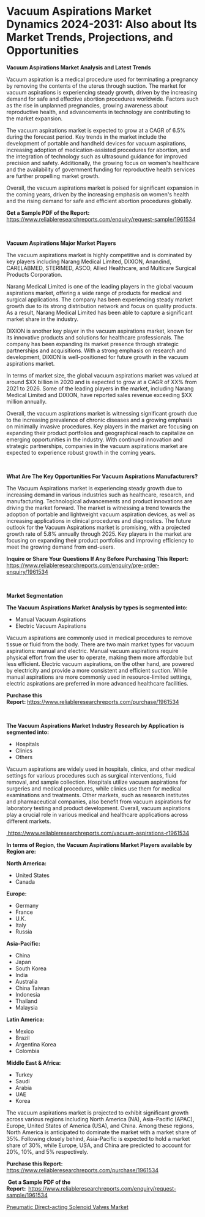 <p><h1>Vacuum Aspirations Market Dynamics 2024-2031: Also about Its Market Trends, Projections, and Opportunities</h1></p><p><strong>Vacuum Aspirations Market Analysis and Latest Trends</strong></p>
<p><p>Vacuum aspiration is a medical procedure used for terminating a pregnancy by removing the contents of the uterus through suction. The market for vacuum aspirations is experiencing steady growth, driven by the increasing demand for safe and effective abortion procedures worldwide. Factors such as the rise in unplanned pregnancies, growing awareness about reproductive health, and advancements in technology are contributing to the market expansion.</p><p>The vacuum aspirations market is expected to grow at a CAGR of 6.5% during the forecast period. Key trends in the market include the development of portable and handheld devices for vacuum aspirations, increasing adoption of medication-assisted procedures for abortion, and the integration of technology such as ultrasound guidance for improved precision and safety. Additionally, the growing focus on women's healthcare and the availability of government funding for reproductive health services are further propelling market growth.</p><p>Overall, the vacuum aspirations market is poised for significant expansion in the coming years, driven by the increasing emphasis on women's health and the rising demand for safe and efficient abortion procedures globally.</p></p>
<p><strong>Get a Sample PDF of the Report:&nbsp;</strong> <a href="https://www.reliableresearchreports.com/enquiry/request-sample/1961534">https://www.reliableresearchreports.com/enquiry/request-sample/1961534</a></p>
<p>&nbsp;</p>
<p><strong>Vacuum Aspirations Major Market Players</strong></p>
<p><p>The vacuum aspirations market is highly competitive and is dominated by key players including Narang Medical Limited, DIXION, Anandind, CARELABMED, STERIMED, ASCO, Allied Healthcare, and Multicare Surgical Products Corporation. </p><p>Narang Medical Limited is one of the leading players in the global vacuum aspirations market, offering a wide range of products for medical and surgical applications. The company has been experiencing steady market growth due to its strong distribution network and focus on quality products. As a result, Narang Medical Limited has been able to capture a significant market share in the industry.</p><p>DIXION is another key player in the vacuum aspirations market, known for its innovative products and solutions for healthcare professionals. The company has been expanding its market presence through strategic partnerships and acquisitions. With a strong emphasis on research and development, DIXION is well-positioned for future growth in the vacuum aspirations market.</p><p>In terms of market size, the global vacuum aspirations market was valued at around $XX billion in 2020 and is expected to grow at a CAGR of XX% from 2021 to 2026. Some of the leading players in the market, including Narang Medical Limited and DIXION, have reported sales revenue exceeding $XX million annually.</p><p>Overall, the vacuum aspirations market is witnessing significant growth due to the increasing prevalence of chronic diseases and a growing emphasis on minimally invasive procedures. Key players in the market are focusing on expanding their product portfolios and geographical reach to capitalize on emerging opportunities in the industry. With continued innovation and strategic partnerships, companies in the vacuum aspirations market are expected to experience robust growth in the coming years.</p></p>
<p>&nbsp;</p>
<p><strong>What Are The Key Opportunities For Vacuum Aspirations Manufacturers?</strong></p>
<p><p>The Vacuum Aspirations market is experiencing steady growth due to increasing demand in various industries such as healthcare, research, and manufacturing. Technological advancements and product innovations are driving the market forward. The market is witnessing a trend towards the adoption of portable and lightweight vacuum aspiration devices, as well as increasing applications in clinical procedures and diagnostics. The future outlook for the Vacuum Aspirations market is promising, with a projected growth rate of 5.8% annually through 2025. Key players in the market are focusing on expanding their product portfolios and improving efficiency to meet the growing demand from end-users.</p></p>
<p><strong>Inquire or Share Your Questions If Any Before Purchasing This Report:</strong> <a href="https://www.reliableresearchreports.com/enquiry/pre-order-enquiry/1961534">https://www.reliableresearchreports.com/enquiry/pre-order-enquiry/1961534</a></p>
<p>&nbsp;</p>
<p><strong>Market Segmentation</strong></p>
<p><strong>The Vacuum Aspirations Market Analysis by types is segmented into:</strong></p>
<p><ul><li>Manual Vacuum Aspirations</li><li>Electric Vacuum Aspirations</li></ul></p>
<p><p>Vacuum aspirations are commonly used in medical procedures to remove tissue or fluid from the body. There are two main market types for vacuum aspirations: manual and electric. Manual vacuum aspirations require physical effort from the user to operate, making them more affordable but less efficient. Electric vacuum aspirations, on the other hand, are powered by electricity and provide a more consistent and efficient suction. While manual aspirations are more commonly used in resource-limited settings, electric aspirations are preferred in more advanced healthcare facilities.</p></p>
<p><strong>Purchase this Report:&nbsp;</strong><a href="https://www.reliableresearchreports.com/purchase/1961534">https://www.reliableresearchreports.com/purchase/1961534</a></p>
<p>&nbsp;</p>
<p><strong>The Vacuum Aspirations Market Industry Research by Application is segmented into:</strong></p>
<p><ul><li>Hospitals</li><li>Clinics</li><li>Others</li></ul></p>
<p><p>Vacuum aspirations are widely used in hospitals, clinics, and other medical settings for various procedures such as surgical interventions, fluid removal, and sample collection. Hospitals utilize vacuum aspirations for surgeries and medical procedures, while clinics use them for medical examinations and treatments. Other markets, such as research institutes and pharmaceutical companies, also benefit from vacuum aspirations for laboratory testing and product development. Overall, vacuum aspirations play a crucial role in various medical and healthcare applications across different markets.</p></p>
<p><a href="https://www.reliableresearchreports.com/vacuum-aspirations-r1961534">&nbsp;https://www.reliableresearchreports.com/vacuum-aspirations-r1961534</a></p>
<p><strong>In terms of Region, the Vacuum Aspirations Market Players available by Region are:</strong></p>
<p>
    <p> <strong> North America: </strong>
        <ul>
            <li>United States</li>
            <li>Canada</li>
        </ul>
        </p> 
    <p> <strong> Europe: </strong>
        <ul>
            <li>Germany</li>
            <li>France</li>
            <li>U.K.</li>
            <li>Italy</li>
            <li>Russia</li>
        </ul>
        </p> 
    <p> <strong> Asia-Pacific: </strong>
        <ul>
            <li>China</li>
            <li>Japan</li>
            <li>South Korea</li>
            <li>India</li>
            <li>Australia</li>
            <li>China Taiwan</li>
            <li>Indonesia</li>
            <li>Thailand</li>
            <li>Malaysia</li>
        </ul>
        </p> 
    <p> <strong> Latin America: </strong>
        <ul>
            <li>Mexico</li>
            <li>Brazil</li>
            <li>Argentina Korea</li>
            <li>Colombia</li>
        </ul>
        </p> 
    <p> <strong> Middle East & Africa: </strong>
        <ul>
            <li>Turkey</li>
            <li>Saudi</li>
            <li>Arabia</li>
            <li>UAE</li>
            <li>Korea</li>
        </ul>
    </p>
    </p>
<p><p>The vacuum aspirations market is projected to exhibit significant growth across various regions including North America (NA), Asia-Pacific (APAC), Europe, United States of America (USA), and China. Among these regions, North America is anticipated to dominate the market with a market share of 35%. Following closely behind, Asia-Pacific is expected to hold a market share of 30%, while Europe, USA, and China are predicted to account for 20%, 10%, and 5% respectively.</p></p>
<p><strong>Purchase this Report: </strong><a href="https://www.reliableresearchreports.com/purchase/1961534">https://www.reliableresearchreports.com/purchase/1961534</a></p>
<p>&nbsp;<strong>Get a Sample PDF of the Report:&nbsp;&nbsp;</strong><a href="https://www.reliableresearchreports.com/enquiry/request-sample/1961534">https://www.reliableresearchreports.com/enquiry/request-sample/1961534</a></p>
<p><strong></strong></p>
<p><p><a href="https://github.com/Hunterico88/Market-Research-Report-List-1/blob/main/pneumatic-direct-acting-solenoid-valves-market.md">Pneumatic Direct-acting Solenoid Valves Market</a></p></p>